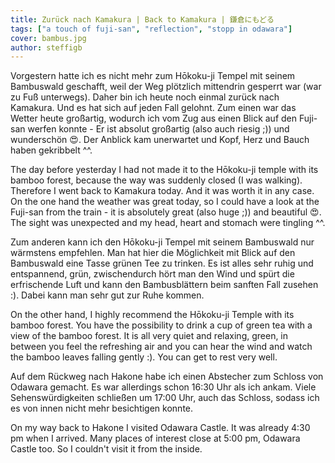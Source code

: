 ```yaml
---
title: Zurück nach Kamakura | Back to Kamakura | 鎌倉にもどる
tags: ["a touch of fuji-san", "reflection", "stopp in odawara"]
cover: bambus.jpg
author: steffigb
---
```


<re-img src="bambus.jpg" title="Hōkoku-ji Temple with bamboo forest"></re-img>

Vorgestern hatte ich es nicht mehr zum Hōkoku-ji Tempel mit seinem Bambuswald geschafft, weil der Weg plötzlich mittendrin gesperrt war (war zu Fuß unterwegs). Daher bin ich heute noch einmal zurück nach Kamakura. Und es hat sich auf jeden Fall gelohnt. Zum einen war das Wetter heute großartig, wodurch ich vom Zug aus einen Blick auf den Fuji-san werfen konnte - Er ist absolut großartig (also auch riesig ;)) und wunderschön :heart_eyes:. Der Anblick kam unerwartet und Kopf, Herz und Bauch haben gekribbelt ^^.

The day before yesterday I had not made it to the Hōkoku-ji temple with its bamboo forest, because the way was suddenly closed (I was walking). Therefore I went back to Kamakura today. And it was worth it in any case. On the one hand the weather was great today, so I could have a look at the Fuji-san from the train - it is absolutely great (also huge ;)) and beautiful :heart_eyes:. The sight was unexpected and my head, heart and stomach were tingling ^^.

<re-img src="zen.jpg" title="Hōkoku-ji Temple zen garden "></re-img>

Zum anderen kann ich den Hōkoku-ji Tempel mit seinem Bambuswald nur wärmstens empfehlen. Man hat hier die Möglichkeit mit Blick auf den Bambuswald eine Tasse grünen Tee zu trinken. Es ist alles sehr ruhig und entspannend, grün, zwischendurch hört man den Wind und spürt die erfrischende Luft und kann den Bambusblättern beim sanften Fall zusehen :). Dabei kann man sehr gut zur Ruhe kommen. 

On the other hand, I highly recommend the Hōkoku-ji Temple with its bamboo forest.
You have the possibility to drink a cup of green tea with a view of the bamboo forest. It is all very quiet and relaxing, green, in between you feel the refreshing air and you can hear the wind and watch the bamboo leaves falling gently :). You can get to rest very well. 

<re-img src="castle.jpg" title="Odawara Castle"></re-img>

Auf dem Rückweg nach Hakone habe ich einen Abstecher zum Schloss von Odawara gemacht. Es war allerdings schon 16:30 Uhr als ich ankam. Viele Sehenswürdigkeiten schließen um 17:00 Uhr, auch das Schloss, sodass ich es von innen nicht mehr besichtigen konnte. 

On my way back to Hakone I visited Odawara Castle. It was already 4:30 pm when I arrived. Many places of interest close at 5:00 pm, Odawara Castle too. So I couldn't visit it from the inside. 

